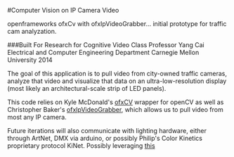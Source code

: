 
#Computer Vision on IP Camera Video

openframeworks ofxCv with ofxIpVideoGrabber... initial prototype for traffic cam analyzation. 

###Built For
Research for Cognitive Video Class
Professor Yang Cai
Electrical and Computer Engineering Department
Carnegie Mellon University 2014


The goal of this application is to pull video from city-owned traffic cameras, analyze that video and visualize 
that data on an ultra-low-resolution display (most likely an architectural-scale strip of LED panels).

This code relies on Kyle McDonald's [ofxCV](https://github.com/kylemcdonald/ofxCv) wrapper for openCV as well as Christopher Baker's [ofxIpVideoGrabber](https://github.com/bakercp/ofxIpVideoGrabber), which
allows us to pull video from most any IP camera.

Future iterations will also communicate with lighting hardware, either through ArtNet, DMX via arduino, or possibly
Philip's Color Kinetics proprietary protocol KiNet. Possibly leveraging [this](https://github.com/Dewb/alphadep)
